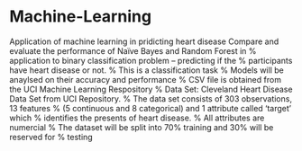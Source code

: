 # Machine-Learning
Application of machine learning in pridicting heart disease 
Compare and evaluate the performance of Naïve Bayes and Random Forest in
% application to binary classification problem – predicting if the 
% participants have heart disease or not. 
% This is a classification task
% Models will be anaylsed on their accuracy and performance
% CSV file is obtained from the UCI Machine Learning Respository 
% Data Set: Cleveland Heart Disease Data Set from UCI Repository. 
% The data set consists of 303 observations, 13 features
% (5 continuous  and 8 categorical) and 1 attribute called ‘target’ which 
% identifies the presents of heart disease. 
% All attributes are numercial
% The dataset will be split into 70% training and 30% will be reserved for
% testing
